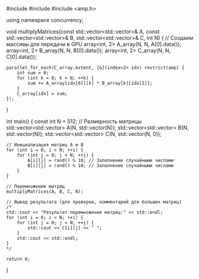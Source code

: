 #include <iostream>
#include <vector>
#include <amp.h>

using namespace concurrency;

void multiplyMatrices(const std::vector<std::vector<int>>& A, 
                      const std::vector<std::vector<int>>& B, 
                      std::vector<std::vector<int>>& C, 
                      int N) 
{
    // Создаем массивы для передачи в GPU
    array<int, 2> A_array(N, N, A[0].data());
    array<int, 2> B_array(N, N, B[0].data());
    array<int, 2> C_array(N, N, C[0].data());

    parallel_for_each(C_array.extent, [&](index<2> idx) restrict(amp) {
        int sum = 0;
        for (int k = 0; k < N; ++k) {
            sum += A_array[idx[0]][k] * B_array[k][idx[1]];
        }
        C_array[idx] = sum;
    });
}

int main() {
    const int N = 512; // Размерность матрицы
    std::vector<std::vector<int>> A(N, std::vector<int>(N));
    std::vector<std::vector<int>> B(N, std::vector<int>(N));
    std::vector<std::vector<int>> C(N, std::vector<int>(N, 0));

    // Инициализация матриц A и B
    for (int i = 0; i < N; ++i) {
        for (int j = 0; j < N; ++j) {
            A[i][j] = rand() % 10; // Заполнение случайными числами
            B[i][j] = rand() % 10; // Заполнение случайными числами
        }
    }

    // Перемножение матриц
    multiplyMatrices(A, B, C, N);

    // Вывод результата (для проверки, комментарий для больших матриц)
    /*
    std::cout << "Результат перемножения матриц:" << std::endl;
    for (int i = 0; i < N; ++i) {
        for (int j = 0; j < N; ++j) {
            std::cout << C[i][j] << " ";
        }
        std::cout << std::endl;
    }
    */

    return 0;
}